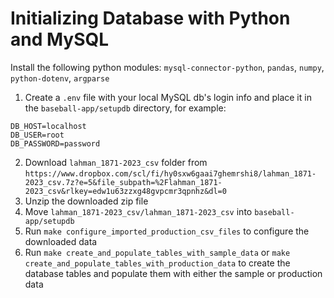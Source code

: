 # Initializing Database with Python and MySQL

Install the following python modules: `mysql-connector-python`, `pandas`, `numpy`, `python-dotenv`, `argparse`

1. Create a `.env` file with your local MySQL db's login info and place it in the `baseball-app/setupdb` directory, for example:
```
DB_HOST=localhost
DB_USER=root
DB_PASSWORD=password
```
2. Download `lahman_1871-2023_csv` folder from `https://www.dropbox.com/scl/fi/hy0sxw6gaai7ghemrshi8/lahman_1871-2023_csv.7z?e=5&file_subpath=%2Flahman_1871-2023_csv&rlkey=edw1u63zzxg48gvpcmr3qpnhz&dl=0`
3. Unzip the downloaded zip file
4. Move `lahman_1871-2023_csv/lahman_1871-2023_csv` into `baseball-app/setupdb`
5. Run `make configure_imported_production_csv_files` to configure the downloaded data
6. Run `make create_and_populate_tables_with_sample_data` or `make create_and_populate_tables_with_production_data` to create the database tables and populate them with either the sample or production data
